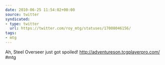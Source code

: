 ```yaml
---
date: 2010-06-25 11:54:02+00:00
source: twitter
syndicated:
- type: twitter
  url: https://twitter.com/roy_mtg/statuses/17008046156/
tags:
- mtg
---
```


Ah, Steel Overseer just got spoiled! http://adventureson.tcgplayerpro.com/ #mtg